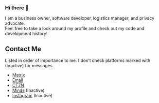 ### Hi there 👋
I am a business owner, software developer, logistics manager, and privacy advocate.<br>
Feel free to take a look around my profile and check out my code and development history!<br>

## Contact Me
Listed in order of importance to me.
I don't check platforms marked with (Inactive) for messages.

* [Matrix](https://matrix.to/#/@ducheng:matrix.org)
* <a href = "mailto:ducheng0@protonmail.com">Email</a>
* [CTZN](https://ctznry.com/ducheng@ctzn.one)
* [Minds](https://www.minds.com/ducheng/) (Inactive)
* [Instagram](https://instagram.com/du311310) (Inactive)
